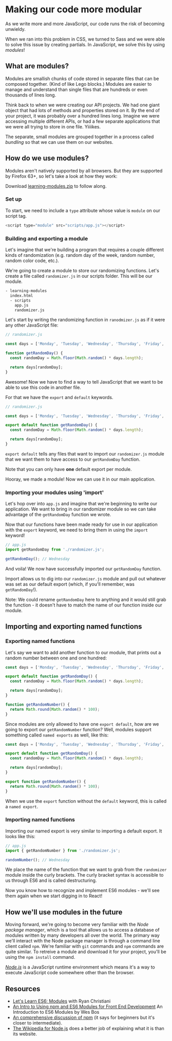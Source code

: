 # Making our code more modular
As we write more and more JavaScript, our code runs the risk of becoming unwieldy.

When we ran into this problem in CSS, we turned to Sass and we were able to solve this issue by creating partials. In JavaScript, we solve this by using _modules_!

## What are modules?

Modules are smallish chunks of code stored in separate files that can be composed together. (Kind of like Lego blocks.) Modules are easier to manage and understand than single files that are hundreds or even thousands of lines long.

Think back to when we were creating our API projects. We had one giant object that had lots of methods and properties stored on it. By the end of your project, it was probably over a hundred lines long. Imagine we were accessing multiple different APIs, or had a few separate applications that we were all trying to store in one file. Yiiiikes.

The separate, small modules are grouped together in a process called _bundling_ so that we can use them on our websites.

## How do we use modules?

Modules aren't natively supported by all browsers. But they are supported by Firefox 63+, so let's take a look at how they work:

Download [learning-modules.zip](https://hychalknotes.s3.amazonaws.com/learning-modules.zip) to follow along.

### Set up 
To start, we need to include a `type` attribute whose value is `module` on our script tag.

```javascript
<script type="module" src="scripts/app.js"></script>
``` 
<!-- Should there be more here? -->

### Building and exporting a module
Let's imagine that we're building a program that requires a couple different kinds of randomization (e.g. random day of the week, random number, random color code, etc.).

We're going to create a module to store our randomizing functions. Let's create a file called `randomizer.js` in our scripts folder. This will be our module.

```bash
- learning-modules
  index.html
  - scripts 
    app.js
    randomizer.js
```

Let's start by writing the randomizing function in `ranodmizer.js` as if it were any other JavaScript file:

```javascript
// randomizer.js

const days = ['Monday', 'Tuesday', 'Wednesday', 'Thursday', 'Friday', 'Saturday', 'Sunday'];

function getRandomDay() {
  const randomDay = Math.floor(Math.random() * days.length);

  return days[randomDay];
}
```

Awesome! Now we have to find a way to tell JavaScript that we want to be able to use this code in another file.

For that we have the `export` and `default` keywords.

```javascript
// randomizer.js

const days = ['Monday', 'Tuesday', 'Wednesday', 'Thursday', 'Friday', 'Saturday', 'Sunday'];

export default function getRandomDay() {
  const randomDay = Math.floor(Math.random() * days.length);

  return days[randomDay];
}
```

`export default` tells any files that want to import our `randomizer.js` module that we want them to have access to our `getRandomDay` function.

Note that you can only have **one** default export per module.

Hooray, we made a module! Now we can use it in our main application.

### Importing your modules using 'import'

Let's hop over into `app.js` and imagine that we're beginning to write our application. We want to bring in our randomizer module so we can take advantage of the `getRandomDay` function we wrote.

Now that our functions have been made ready for use in our application with the `export` keyword, we need to bring them in using the `import` keyword!

```javascript
// app.js
import getRandomDay from './randomizer.js';

getRandomDay(); // Wednesday

```

And voila! We now have successfully imported our `getRandomDay` function.

Import allows us to dig into our `randomizer.js` module and pull out whatever was set as our default export (which, if you'll remember, was `getRandomDay`!).

Note: We could rename `getRandomDay` here to anything and it would still grab the function - it doesn't have to match the name of our function inside our module.  

## Importing and exporting named functions

### Exporting named functions
Let's say we want to add another function to our module, that prints out a random number between one and one hundred:

```javascript
const days = ['Monday', 'Tuesday', 'Wednesday', 'Thursday', 'Friday', 'Saturday', 'Sunday'];

export default function getRandomDay() {
  const randomDay = Math.floor(Math.random() * days.length);

  return days[randomDay];
}

function getRandomNumber() {
  return Math.round(Math.random() * 100);
}
```

Since modules are only allowed to have one `export default`, how are we going to export our `getRandomNumber` function? Well, modules support something called `named exports` as well, like this:

```javascript
const days = ['Monday', 'Tuesday', 'Wednesday', 'Thursday', 'Friday', 'Saturday', 'Sunday'];

export default function getRandomDay() {
  const randomDay = Math.floor(Math.random() * days.length);

  return days[randomDay];
}

export function getRandomNumber() {
  return Math.round(Math.random() * 100);
}
```

When we use the `export` function without the `default` keyword, this is called a `named export`.

### Importing named functions

Importing our named export is very similar to importing a default export. It looks like this:

```javascript
// app.js
import { getRandomNumber } from './randomizer.js';

randomNumber(); // Wednesday

```

We place the name of the function that we want to grab from the `randomizer` module inside the curly brackets. The curly bracket syntax is accessible to us through ES6 and is called destructuring.

Now you know how to recognize and implement ES6 modules - we'll see them again when we start digging in to React!

## How we'll use modules in the future
Moving forward, we're going to become very familiar with the _Node package manager_, which is a tool that allows us to access a database of modules written by many developers all over the world. The primary way we'll interact with the Node package manager is through a command line client called `npm`. We're familiar with `git` commands and `npm` commands are quite similar. To retreive a module and download it for your project, you'll be using the `npm install` command. 

[_Node.js_](https://nodejs.org/en/) is a JavaScript runtime environment which means it's a way to execute JavaScript code somewhere other than the browser.

## Resources
* [Let's Learn ES6: Modules](https://www.youtube.com/watch?v=aQr2bV1BPyE) with Ryan Christiani
* [An Intro to Using npm and ES6 Modules for Front End Development](http://wesbos.com/javascript-modules/) An Introduction to ES6 Modules by Wes Bos
* [An comprehensive discussion of npm](https://www.sitepoint.com/beginners-guide-node-package-manager/) (it says for beginners but it's closer to intermediate).
* [The Wikipedia for Node.js](https://en.wikipedia.org/wiki/Node.js) does a better job of explaining what it is than its website.